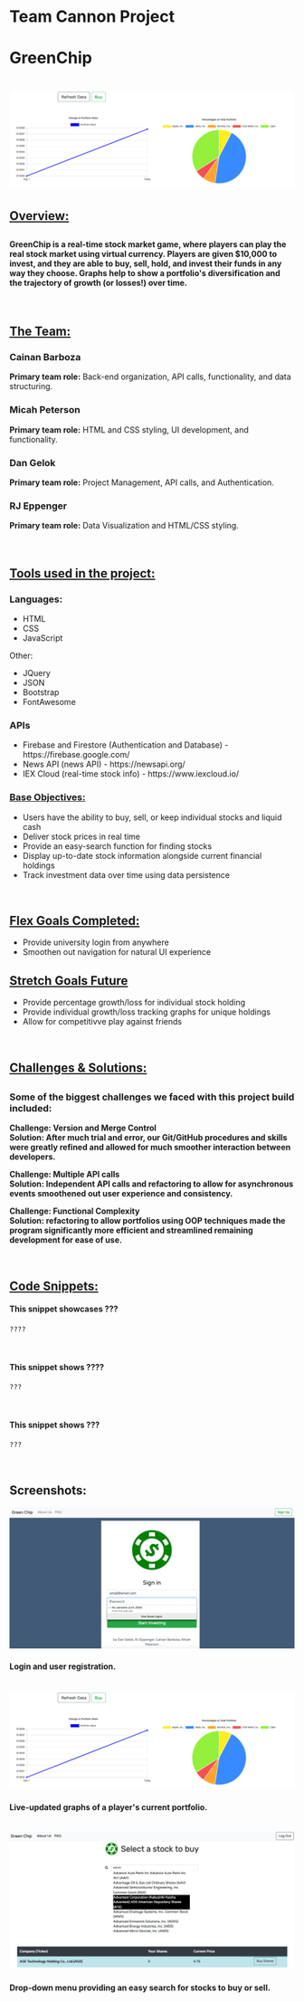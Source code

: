 # Team Cannon Project

<h1>GreenChip<h1>

<img src="images/graphs.png">

<h2><u>Overview:</u><h2>
<h4>GreenChip is a real-time stock market game, where players can play the real stock market using virtual currency. Players are given $10,000 to invest, and they are able to buy, sell, hold, and invest their funds in any way they choose. Graphs help to show a portfolio's diversification and the trajectory of growth (or losses!) over time.</h4>

</br>

<h2><u>The Team:</u></h2>

<h3>Cainan Barboza</h3>
<b>Primary team role:</b> Back-end organization, API calls, functionality, and data structuring.
</br>

<h3>Micah Peterson</h3>
<b>Primary team role:</b> HTML and CSS styling, UI development, and functionality.
</br>

<h3>Dan Gelok</h3>
<b>Primary team role:</b> Project Management, API calls, and Authentication.

<h3>RJ Eppenger</h3>
<b>Primary team role:</b> Data Visualization and HTML/CSS styling.

</br>
</br>
</br>

<h2><u>Tools used in the project:</u></h3>
<h3>Languages:</h3>
<ul>
    <li>HTML</li>
    <li>CSS</li>
    <li>JavaScript</li>
</ul>

Other:

<ul>
    <li>JQuery</li>
    <li>JSON</li>
    <li>Bootstrap</li>
    <li>FontAwesome</li>
</ul>

<h3>APIs</h3>
<ul>
    <li>Firebase and Firestore (Authentication and Database) - https://firebase.google.com/</li>
    <li>News API (news API) - https://newsapi.org/</li>
    <li>IEX Cloud (real-time stock info) - https://www.iexcloud.io/</li>
</ul

</br>

<h3><u>Base Objectives:</u></h3>
<ul>
    <li>Users have the ability to buy, sell, or keep individual stocks and liquid cash</li>
    <li>Deliver stock prices in real time</li>
    <li>Provide an easy-search function for finding stocks</li>
    <li>Display up-to-date stock information alongside current financial holdings</li>
    <li>Track investment data over time using data persistence</li>
</ul>

</br>

<h2><u>Flex Goals Completed:</u></h2>
<ul>
    <li>Provide university login from anywhere </li>
    <li>Smoothen out navigation for natural UI experience </li>
   
</ul>

<h2><u>Stretch Goals Future</u></h2>
<ul>
    <li>Provide percentage growth/loss for individual stock holding</li>
    <li>Provide individual growth/loss tracking graphs for unique holdings</li>
    <li>Allow for competitivve play against friends</li>
</ul>

</br>

<h2><u>Challenges & Solutions:</u><h2>
<h3>Some of the biggest challenges we faced with this project build included:</h2>

<b>Challenge: Version and Merge Control</b>
<br>
<b>Solution: After much trial and error, our Git/GitHub procedures and skills were greatly refined and allowed for much smoother interaction between developers.</b>

<b>Challenge: Multiple API calls</b>
<br>
<b>Solution: Independent API calls and refactoring to allow for asynchronous events smoothened out user experience and consistency.</b>

<b>Challenge: Functional Complexity</b>
<br>
<b>Solution: refactoring to allow portfolios using OOP techniques made the program significantly more efficient and streamlined remaining development for ease of use.</b>

</br>

<h2><u>Code Snippets:</u></h2>

<h4>This snippet showcases ???</h4>

```
????

```

<br/>

<h4>This snippet shows ????</h4>

```
???

```

<br />
<h4>This snippet shows ???</h4>

```
???

```

</br>

<h2>Screenshots:</h2>
<img src="images/loginPage.png">
<h4>Login and user registration.</h4>
<br />
<img src="images/graphs.png">
<h4>Live-updated graphs of a player's current portfolio.</h4>
<br />
<img src="images/checkoutPage.png">
<h4>Drop-down menu providing an easy search for stocks to buy or sell.</h4>
